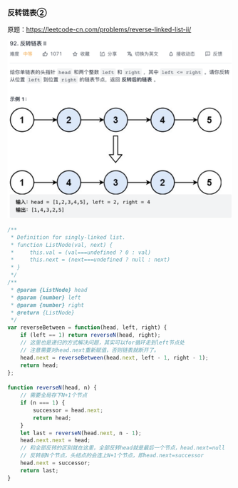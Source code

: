 ### 反转链表②

原题：https://leetcode-cn.com/problems/reverse-linked-list-ii/

![reverse-linked-list-ii](./../../../assets/algorithm/linked-list/reverse-linked-list-ii.png)

```js
/**
 * Definition for singly-linked list.
 * function ListNode(val, next) {
 *     this.val = (val===undefined ? 0 : val)
 *     this.next = (next===undefined ? null : next)
 * }
 */
/**
 * @param {ListNode} head
 * @param {number} left
 * @param {number} right
 * @return {ListNode}
 */
var reverseBetween = function(head, left, right) {
    if (left == 1) return reverseN(head, right);
    // 这里也是递归的方式解决问题，其实可以for循环走到left节点处
    // 注意需要对head.next重新赋值，否则链表就断开了。
    head.next = reverseBetween(head.next, left - 1, right - 1);
    return head;
};

function reverseN(head, n) {
    // 需要全局存下N+1个节点
    if (n === 1) {
        successor = head.next;
        return head;
    }
    let last = reverseN(head.next, n - 1);
    head.next.next = head;
    // 和全部反转的区别就在这里，全部反转head就是最后一个节点，head.next=null
    // 反转前N个节点，头结点的会连上N+1个节点，即head.next=successor
    head.next = successor;
    return last;
}
```
